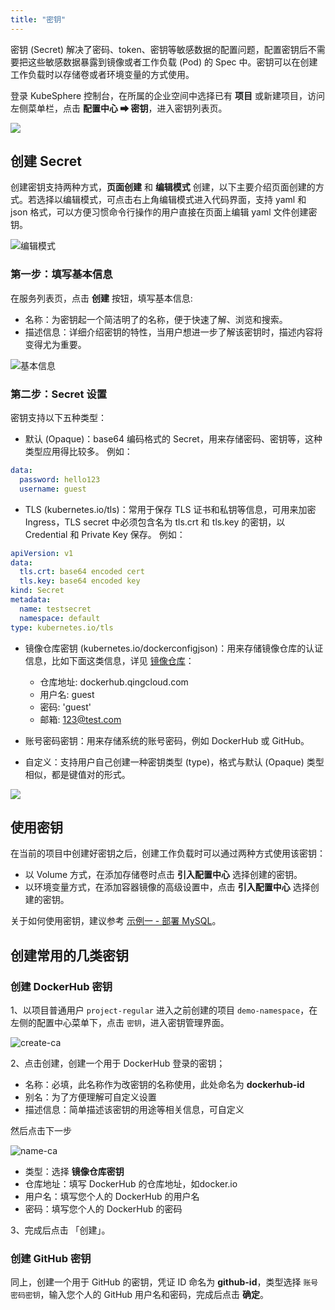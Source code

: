 ```yaml
---
title: "密钥"
---
```


密钥 (Secret) 解决了密码、token、密钥等敏感数据的配置问题，配置密钥后不需要把这些敏感数据暴露到镜像或者工作负载 (Pod) 的 Spec 中。密钥可以在创建工作负载时以存储卷或者环境变量的方式使用。

登录 KubeSphere 控制台，在所属的企业空间中选择已有 **项目** 或新建项目，访问左侧菜单栏，点击 **配置中心 ➡ 密钥**，进入密钥列表页。

![](/create-secret-demo.png)

## 创建 Secret

创建密钥支持两种方式，**页面创建** 和 **编辑模式** 创建，以下主要介绍页面创建的方式。若选择以编辑模式，可点击右上角编辑模式进入代码界面，支持 yaml 和 json 格式，可以方便习惯命令行操作的用户直接在页面上编辑 yaml 文件创建密钥。

![编辑模式](/secret-cmd.png)

### 第一步：填写基本信息

在服务列表页，点击 **创建** 按钮，填写基本信息:

- 名称：为密钥起一个简洁明了的名称，便于快速了解、浏览和搜索。
- 描述信息：详细介绍密钥的特性，当用户想进一步了解该密钥时，描述内容将变得尤为重要。

![基本信息](/secret-basic.png)

### 第二步：Secret 设置

密钥支持以下五种类型：

- 默认 (Opaque)：base64 编码格式的 Secret，用来存储密码、密钥等，这种类型应用得比较多。
例如：

```yaml
data:
  password: hello123
  username: guest
```

- TLS (kubernetes.io/tls)：常用于保存 TLS 证书和私钥等信息，可用来加密 Ingress，TLS secret 中必须包含名为 tls.crt 和 tls.key 的密钥，以 Credential 和 Private Key 保存。
例如：

```yaml
apiVersion: v1
data:
  tls.crt: base64 encoded cert
  tls.key: base64 encoded key
kind: Secret
metadata:
  name: testsecret
  namespace: default
type: kubernetes.io/tls
```

- 镜像仓库密钥 (kubernetes.io/dockerconfigjson)：用来存储镜像仓库的认证信息，比如下面这类信息，详见 [镜像仓库](../image-registry)：
   - 仓库地址: dockerhub.qingcloud.com
   - 用户名: guest
   - 密码: 'guest'
   - 邮箱: 123@test.com


- 账号密码密钥：用来存储系统的账号密码，例如 DockerHub 或 GitHub。


- 自定义：支持用户自己创建一种密钥类型 (type)，格式与默认 (Opaque) 类型相似，都是键值对的形式。

![](https://pek3b.qingstor.com/kubesphere-docs/png/20190429154941.png)

## 使用密钥

在当前的项目中创建好密钥之后，创建工作负载时可以通过两种方式使用该密钥：

- 以 Volume 方式，在添加存储卷时点击 **引入配置中心** 选择创建的密钥。
- 以环境变量方式，在添加容器镜像的高级设置中，点击 **引入配置中心** 选择创建的密钥。

关于如何使用密钥，建议参考 [示例一 - 部署 MySQL](../../quick-start/mysql-deployment)。

## 创建常用的几类密钥

### 创建 DockerHub 密钥

1、以项目普通用户 `project-regular` 进入之前创建的项目 `demo-namespace`，在左侧的配置中心菜单下，点击 `密钥`，进入密钥管理界面。

![create-ca](https://kubesphere-docs.pek3b.qingstor.com/png/create-ca.png)

2、点击创建，创建一个用于 DockerHub 登录的密钥；

- 名称：必填，此名称作为改密钥的名称使用，此处命名为 **dockerhub-id**
- 别名：为了方便理解可自定义设置
- 描述信息：简单描述该密钥的用途等相关信息，可自定义

然后点击下一步

![name-ca](https://kubesphere-docs.pek3b.qingstor.com/png/name-ca.png)

- 类型：选择 **镜像仓库密钥**
- 仓库地址：填写 DockerHub 的仓库地址，如docker.io
- 用户名：填写您个人的 DockerHub 的用户名
- 密码：填写您个人的 DockerHub 的密码

3、完成后点击 「创建」。

### 创建 GitHub 密钥

同上，创建一个用于 GitHub 的密钥，凭证 ID 命名为 **github-id**，类型选择 `账号密码密钥`，输入您个人的 GitHub 用户名和密码，完成后点击 **确定**。


